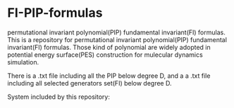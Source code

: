 # FI-PIP-formulas
permutational invariant polynomial(PIP) fundamental invariant(FI) formulas.
This is a repository for permutational invariant polynomial(PIP) fundamental invariant(FI) formulas.
Those kind of polynomial are widely adopted in potential energy surface(PES) construction for mulecular dynamics simulation.

There is a .txt file including all the PIP below degree D, and a a .txt file including all selected generators set(FI) below degree D.

System included by this repository:
